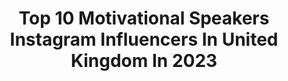 ---
title: Top 10 Motivational Speakers Instagram Influencers In United Kingdom In 2023
description: >-
  Find top motivational speakers Instagram influencers in United Kingdom in 2023. Most popular hashtags: #motivationalspeaker #goals #tokyo2021.
platform: Instagram
hits: 17
text_top: See the best Instagram influencers on inBeat.
text_bottom: Our database holds 17 Instagram influencers like this in United Kingdom for you to pitch.
profiles:
  - username: "marghegranbassi"
    fullname: >-
      Margherita Granbassi
    bio: >-
      🎀Mum 🤺Fencer & sport addicted 🏆World champion & Olympic medallist 📺TV & events speaker 💪🏼Motivational speaker 🇮🇹CONI National Council 🏋️‍♀️ Coach
    location: "United Kingdom"
    followers: 19472
    engagement: 371
    commentsToLikes: 0.071707
    id: ck6u843tdpbgf0j71wsrgfqyc
    verified: true
    hashtags: "#sport, #domenica, #roma, #dorelan"
  - username: "harnaamkaur"
    fullname: >-
      Harnaam Kaur
    bio: >-
      🌈🏳️‍🌈 My boy @king.kai.singh I will always add value🌺 Motivational speaker! 😘 Positive influencer🌹 Trust your light! ✨
    location: "United Kingdom"
    followers: 156341
    engagement: 245
    commentsToLikes: 0.026978
    id: ck5hkkuvzilt50i11db525z4w
    verified: true
    hashtags: "#limitededition, #anewwaytoperiod, #rottweilersofinstagram, #rottweilerpuppy"
  - username: "adventureman"
    fullname: >-
      Jamie McDonald
    bio: >-
      🍼 Proud Dad 🏆 Pride of Britain Winner 🎤 Motivational Speaker 😷 Sick as a kid 🙌 Now giving back 🇨🇦🇺🇸 Ran across Canada & US 💴 Raised £1m 👇 More info
    location: "United Kingdom"
    followers: 19078
    engagement: 714
    commentsToLikes: 0.065442
    id: ck5bvex4pjira0i11jb4y483u
    verified: false
    hashtags: ""
  - username: "big_gkam"
    fullname: >-
      BIG G 🇺🇬👑 #6SIXUGANDAN
    bio: >-
      @officialdons @socceram @tutogoalkeeping - Motivational Speaker God doesn’t give you strength. He gives you opportunities to show how strong you are
    location: "United Kingdom"
    followers: 67029
    engagement: 877
    commentsToLikes: 0.013647
    id: ck55mowdy4fni0i11s0drzj2f
    verified: false
    hashtags: "#anything, #6sixugandan, #nearpost, #6six"
  - username: "james_sutliff"
    fullname: >-
      𝐉𝐀𝐌𝐄𝐒 𝐒𝐔𝐓𝐋𝐈𝐅𝐅
    bio: >-
      💙Dystonia Fighter 🤜🏼Invisible Disability Advocate 🏆Award Winning ♿️Disability Specialist Coach at @hambofoundation 🏋🏻‍♂️PT 🎙Motivational Speaker
    location: "United Kingdom"
    followers: 55942
    engagement: 292
    commentsToLikes: 0.035945
    id: ck0vz2ngt6zcd0i199r0ynku0
    verified: false
    hashtags: "#disabilitypower100"
  - username: "richard_whitehead_mbe"
    fullname: >-
      Richard Whitehead MBE
    bio: >-
      Double 🥇🥇Paralympic, 4xWorld and European Champion T42 200m|Marathon/Half World Record| Motivational speaker @nikelondon @bp_plc Ambassador
    location: "United Kingdom"
    followers: 87734
    engagement: 37
    commentsToLikes: 0.046543
    id: ck0w1dacdisf30i19codrxq2m
    verified: true
    hashtags: "#playinside, #podcast, #twopointsixchallenge, #ad"
  - username: "ngershony"
    fullname: >-
      Noam Gershony
    bio: >-
      • London 2012 Paralympics gold medal winner in Wheelchair tennis • Former Israel defense forces Apache helicopter pilot • Motivational speaker
    location: "United Kingdom"
    followers: 2202
    engagement: 3303
    commentsToLikes: 0.103466
    id: ck9wez6exmjbi0j78h2na1jdk
    verified: false
    hashtags: "#wearamasksavealife"
  - username: "stewartinnes1"
    fullname: >-
      Stewart Innes
    bio: >-
      GB Rower, Olympic Finalist, World & European medallist, Motivational Speaker, @leander_club #athlete 🐦@Stewartinnes1
    location: "United Kingdom"
    followers: 5080
    engagement: 1027
    commentsToLikes: 0.020644
    id: ckap4w17e94zx0i78lg6rzoke
    verified: true
    hashtags: "#rowing, #completedit, #rowinginspiration, #sendit"
  - username: "nbakerpararider"
    fullname: >-
      Natasha Baker MBE
    bio: >-
      🏅 5x Paralympic Dressage Champion 👰Currently planning our wedding March 2022 ☎️ Managed by @366_group
    location: "United Kingdom"
    followers: 11034
    engagement: 320
    commentsToLikes: 0.025255
    id: ck6ttpr70bxst0j71zv3lhh7j
    verified: false
    hashtags: "#teamgb, #dressagerider, #horsepower, #goldmedalist"
  - username: "cobi95"
    fullname: >-
      
    bio: >-
      
    location: "United Kingdom"
    followers: 17
    engagement: 450980
    commentsToLikes: 0.023276
    id: ckaowl4xc9ef50i7829mfv2h9
    verified: false
    hashtags: "#inspirationalquotes, #naturephotography, #sunsetphotography, #ukcobi"
---